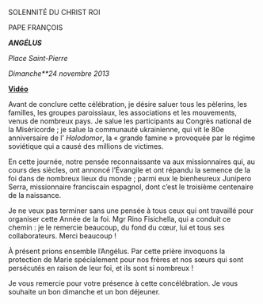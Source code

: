 SOLENNITÉ DU CHRIST ROI

PAPE FRANÇOIS

***ANGÉLUS***

*Place Saint-Pierre*

*Dimanche**24 novembre 2013*

**[Vidéo](http://player.rv.va/vaticanplayer.asp?language=it&tic=VA_RT3W7JSY)**

Avant de conclure cette célébration, je désire saluer tous les pèlerins, les familles, les groupes paroissiaux, les associations et les mouvements, venus de nombreux pays. Je salue les participants au Congrès national de la Miséricorde ; je salue la communauté ukrainienne, qui vit le 80e anniversaire de l’ *Holodomor*, la « grande famine » provoquée par le régime soviétique qui a causé des millions de victimes.

En cette journée, notre pensée reconnaissante va aux missionnaires qui, au cours des siècles, ont annoncé l’Évangile et ont répandu la semence de la foi dans de nombreux lieux du monde ; parmi eux le bienheureux Junípero Serra, missionnaire franciscain espagnol, dont c’est le troisième centenaire de la naissance.

Je ne veux pas terminer sans une pensée à tous ceux qui ont travaillé pour organiser cette Année de la foi. Mgr Rino Fisichella, qui a conduit ce chemin : je le remercie beaucoup, du fond du cœur, lui et tous ses collaborateurs. Merci beaucoup !

À présent prions ensemble l’Angélus. Par cette prière invoquons la protection de Marie spécialement pour nos frères et nos sœurs qui sont persécutés en raison de leur foi, et ils sont si nombreux !

Je vous remercie pour votre présence à cette concélébration. Je vous souhaite un bon dimanche et un bon déjeuner.
